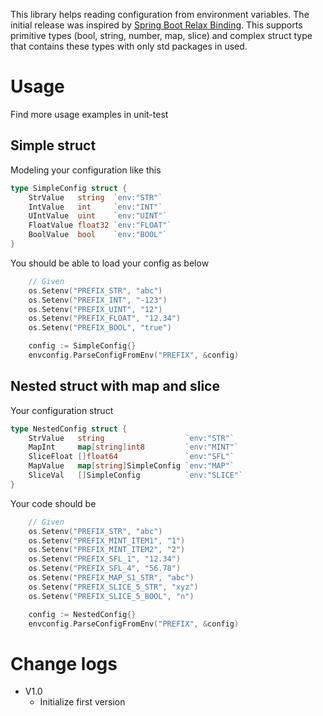 This library helps reading configuration from environment variables.
The initial release was inspired by [Spring Boot Relax Binding](https://github.com/spring-projects/spring-boot/wiki/Relaxed-Binding-2.0).
This supports primitive types (bool, string, number, map, slice) and complex struct type that contains these types with only std packages in used.

# Usage
Find more usage examples in unit-test
## Simple struct
Modeling your configuration like this
```go
type SimpleConfig struct {
	StrValue   string  `env:"STR"`
	IntValue   int     `env:"INT"`
	UIntValue  uint    `env:"UINT"`
	FloatValue float32 `env:"FLOAT"`
	BoolValue  bool    `env:"BOOL"`
}
```
You should be able to load your config as below
```go
	// Given
	os.Setenv("PREFIX_STR", "abc")
	os.Setenv("PREFIX_INT", "-123")
	os.Setenv("PREFIX_UINT", "12")
	os.Setenv("PREFIX_FLOAT", "12.34")
	os.Setenv("PREFIX_BOOL", "true")

	config := SimpleConfig{}
	envconfig.ParseConfigFromEnv("PREFIX", &config)
```
## Nested struct with map and slice
Your configuration struct
```go
type NestedConfig struct {
	StrValue   string                  `env:"STR"`
	MapInt     map[string]int8         `env:"MINT"`
	SliceFloat []float64               `env:"SFL"`
	MapValue   map[string]SimpleConfig `env:"MAP"`
	SliceVal   []SimpleConfig          `env:"SLICE"`
}
```
Your code should be
```go
	// Given
	os.Setenv("PREFIX_STR", "abc")
	os.Setenv("PREFIX_MINT_ITEM1", "1")
	os.Setenv("PREFIX_MINT_ITEM2", "2")
	os.Setenv("PREFIX_SFL_1", "12.34")
	os.Setenv("PREFIX_SFL_4", "56.78")
	os.Setenv("PREFIX_MAP_S1_STR", "abc")
	os.Setenv("PREFIX_SLICE_5_STR", "xyz")
	os.Setenv("PREFIX_SLICE_5_BOOL", "n")

	config := NestedConfig{}
	envconfig.ParseConfigFromEnv("PREFIX", &config)
```
# Change logs
- V1.0
    + Initialize first version
